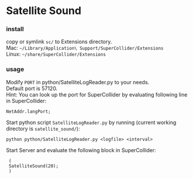 # Satellite Sound

### install

copy or symlink `sc/` to Extensions directory.  
Mac: `~/Library/Application\ Support/SuperCollider/Extensions`  
Linux: `~/share/SuperCollider/Extensions`

### usage

Modify `PORT` in python/SatelliteLogReader.py to your needs.  
Default port is 57120.  
Hint: You can look up the port for SuperCollider by evaluating
following line in SuperCollider:

    NetAddr.langPort;

Start python script `SatelliteLogReader.py` by running (current working directory is `satellite_sound/`):

    python python/SatelliteLogReader.py <logfile> <interval>

Start Server and evaluate the following block in SuperCollider:

     (
     SatelliteSound(20);
     )

